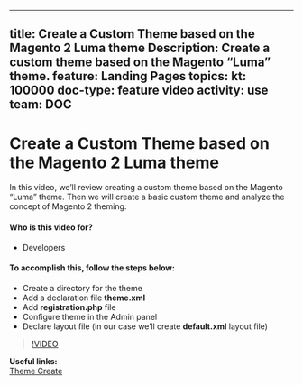 
---
title: Create a Custom Theme based on the Magento 2 Luma theme
Description: Create a custom theme based on the Magento “Luma” theme.
feature: Landing Pages
topics:
kt: 100000
doc-type: feature video
activity: use
team: DOC
---
# Create a Custom Theme based on the Magento 2 Luma theme

In this video, we’ll review creating a custom theme based on the Magento “Luma” theme. Then we will create a basic custom theme and analyze the concept of Magento 2 theming.

#### Who is this video for?
* Developers

#### To accomplish this, follow the steps below:
* Create a directory for the theme
* Add a declaration file **theme.xml**
* Add **registration.php** file
* Configure theme in the Admin panel
* Declare layout file (in our case we’ll create **default.xml** layout file)

>[!VIDEO](https://video.tv.adobe.com/v/35756)

**Useful links:**
<br/>
[Theme Create](https://devdocs.magento.com/guides/v2.4/frontend-dev-guide/themes/theme-create.html)
